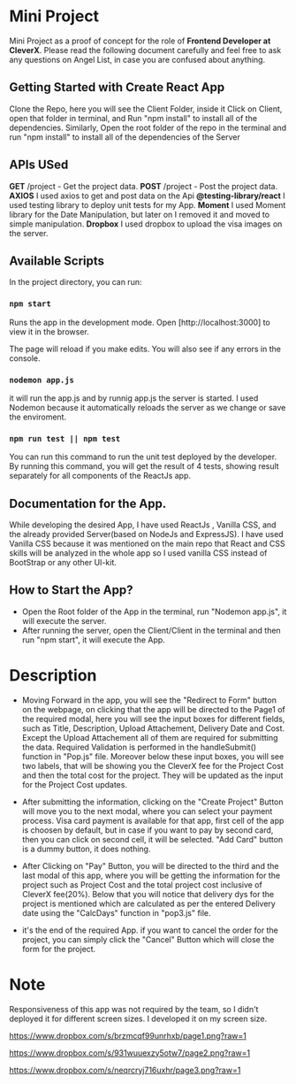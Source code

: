 # Mini Project

Mini Project as a proof of concept for the role of **Frontend Developer at CleverX**. Please read the following document carefully and feel free to ask any questions on Angel List, in case you are confused about anything.

## Getting Started with Create React App

Clone the Repo, here you will see the Client Folder, inside it Click on Client, open that folder in terminal, and Run "npm install" to install all of the dependencies.
Similarly, Open the root folder of the repo in the terminal and run "npm install" to install all of the dependencies of the Server

## APIs USed

**GET** /project - Get the project data.
**POST** /project - Post the project data.
**AXIOS** I used axios to get and post data on the Api
**@testing-library/react** I used testing library to deploy unit tests for my App.
**Moment** I used Moment library for the Date Manipulation, but later on I removed it and moved to simple manipulation.
**Dropbox** I used dropbox to upload the visa images on the server.

## Available Scripts

In the project directory, you can run:

### `npm start`

Runs the app in the development mode.
Open [http://localhost:3000] to view it in the browser.

The page will reload if you make edits.
You will also see if any errors in the console.

### `nodemon app.js`

it will run the app.js and by runnig app.js the server is started. I used Nodemon because it automatically reloads the server as we change or save the enviroment.

### `npm run test || npm test`

You can run this command to run the unit test deployed by the developer. By running this command, you will get the result of 4 tests, showing result separately for all components of the ReactJs app.

## Documentation for the App.

While developing the desired App, I have used ReactJs , Vanilla CSS, and the already provided Server(based on NodeJs and ExpressJS). I have used Vanilla CSS because it was mentioned on the main repo that React and CSS skills will be analyzed in the whole app so I used vanilla CSS instead of BootStrap or any other UI-kit.

## How to Start the App?

- Open the Root folder of the App in the terminal, run "Nodemon app.js", it will execute the server.
- After running the server, open the Client/Client in the terminal and then run "npm start", it will execute the App.

# Description

- Moving Forward in the app, you will see the "Redirect to Form" button on the webpage, on clicking that the app will be directed to the Page1 of the required modal, here you will see the input boxes for different fields, such as Title, Description, Upload Attachement, Delivery Date and Cost. Except the Upload Attachement all of them are required for submitting the data. Required Validation is performed in the handleSubmit() function in "Pop.js" file. Moreover below these input boxes, you will see two labels, that will be showing you the CleverX fee for the Project Cost and then the total cost for the project. They will be updated as the input for the Project Cost updates.

- After submitting the information, clicking on the "Create Project" Button will move you to the next modal, where you can select your payment process. Visa card payment is available for that app, first cell of the app is choosen by default, but in case if you want to pay by second card, then you can click on second cell, it will be selected. "Add Card" button is a dummy button, it does nothing.

- After Clicking on "Pay" Button, you will be directed to the third and the last modal of this app, where you will be getting the information for the project such as Project Cost and the total project cost inclusive of CleverX fee(20%).
  Below that you will notice that delivery dys for the project is mentioned which are calculated as per the entered Delivery date using the "CalcDays" function in "pop3.js" file.

- it's the end of the required App. if you want to cancel the order for the project, you can simply click the "Cancel" Button which will close the form for the project.

# Note

Responsiveness of this app was not required by the team, so I didn't deployed it for different screen sizes. I developed it on my screen size.

[](https://www.dropbox.com/s/tpm9yeh4v54rm3n/main.png?raw=1)

https://www.dropbox.com/s/brzmcqf99unrhxb/page1.png?raw=1

https://www.dropbox.com/s/931wuuexzy5otw7/page2.png?raw=1

https://www.dropbox.com/s/neqrcryj716uxhr/page3.png?raw=1
